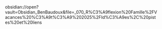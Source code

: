 

obsidian://open?vault=Obsidian_BenBaudoux&file=_070_R%C3%A9flexion%20Famille%2FVacances%20%C3%A9t%C3%A9%202025%2FId%C3%A9es%2C%20pistes%20et%20liens

